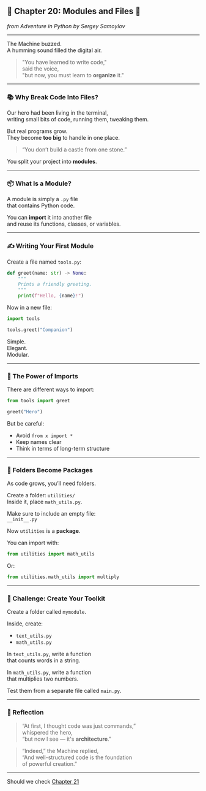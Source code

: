 ## 🧱 Chapter 20: Modules and Files 📂  
*from Adventure in Python by Sergey Samoylov*

---

The Machine buzzed.  
A humming sound filled the digital air.

> "You have learned to write code,"  
> said the voice,  
> "but now, you must learn to **organize** it."

---

### 📚 Why Break Code Into Files?

Our hero had been living in the terminal,  
writing small bits of code, running them, tweaking them.

But real programs grow.  
They become **too big** to handle in one place.

> “You don’t build a castle from one stone.”

You split your project into **modules**.

---

### 📦 What Is a Module?

A module is simply a `.py` file  
that contains Python code.

You can **import** it into another file  
and reuse its functions, classes, or variables.

---

### ✍️ Writing Your First Module

Create a file named `tools.py`:

```python
def greet(name: str) -> None:
    """
    Prints a friendly greeting.
    """
    print(f"Hello, {name}!")
```

Now in a new file:

```python
import tools

tools.greet("Companion")
```

Simple.  
Elegant.  
Modular.

---

### 🧭 The Power of Imports

There are different ways to import:

```python
from tools import greet

greet("Hero")
```

But be careful:

- Avoid `from x import *`
- Keep names clear
- Think in terms of long-term structure

---

### 📁 Folders Become Packages

As code grows, you’ll need folders.

Create a folder: `utilities/`  
Inside it, place `math_utils.py`.

Make sure to include an empty file:  
`__init__.py`

Now `utilities` is a **package**.

You can import with:

```python
from utilities import math_utils
```

Or:

```python
from utilities.math_utils import multiply
```

---

### 🧠 Challenge: Create Your Toolkit

Create a folder called `mymodule`.

Inside, create:

- `text_utils.py`
- `math_utils.py`

In `text_utils.py`, write a function  
that counts words in a string.

In `math_utils.py`, write a function  
that multiplies two numbers.

Test them from a separate file called `main.py`.

---

### 🧠 Reflection

> “At first, I thought code was just commands,”  
> whispered the hero,  
> “but now I see — it's **architecture**.”

> “Indeed,” the Machine replied,  
> “And well-structured code is the foundation  
> of powerful creation.”

---

Should we check [Chapter 21](Chapter_21.md)
